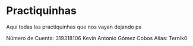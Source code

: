 # Practiquinhas

Aquí todas las practiquinhas que nos vayan dejando pa

Número de Cuenta: 319318106
Kevin Antonio Gómez Cobos           Alias: Ternik0

